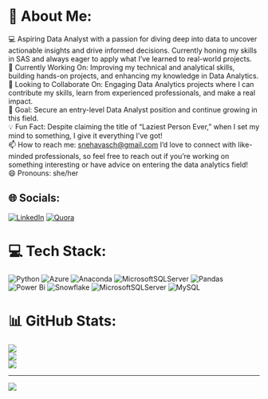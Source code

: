# 💫 About Me:
💻 Aspiring Data Analyst with a passion for diving deep into data to uncover actionable insights and drive informed decisions. Currently honing my skills in SAS and always eager to apply what I’ve learned to real-world projects.<br>🌱 Currently Working On: Improving my technical and analytical skills, building hands-on projects, and enhancing my knowledge in Data Analytics.<br>🤝 Looking to Collaborate On: Engaging Data Analytics projects where I can contribute my skills, learn from experienced professionals, and make a real impact.<br>🎯 Goal: Secure an entry-level Data Analyst position and continue growing in this field.<br>💡 Fun Fact: Despite claiming the title of “Laziest Person Ever,” when I set my mind to something, I give it everything I’ve got!<br>📫 How to reach me: snehavasch@gmail.com I’d love to connect with like-minded professionals, so feel free to reach out if you’re working on something interesting or have advice on entering the data analytics field!<br>😄 Pronouns: she/her


## 🌐 Socials:
[![LinkedIn](https://img.shields.io/badge/LinkedIn-%230077B5.svg?logo=linkedin&logoColor=white)](https://linkedin.com/in/www.linkedin.com/in/sch-cherukuri) [![Quora](https://img.shields.io/badge/Quora-%23B92B27.svg?logo=Quora&logoColor=white)](https://quora.com/profile/https://www.quora.com/profile/Sneha-Cherukuri-2) 

# 💻 Tech Stack:
![Python](https://img.shields.io/badge/python-3670A0?style=plastic&logo=python&logoColor=ffdd54) ![Azure](https://img.shields.io/badge/azure-%230072C6.svg?style=plastic&logo=microsoftazure&logoColor=white) ![Anaconda](https://img.shields.io/badge/Anaconda-%2344A833.svg?style=plastic&logo=anaconda&logoColor=white) ![MicrosoftSQLServer](https://img.shields.io/badge/Microsoft%20SQL%20Server-CC2927?style=plastic&logo=microsoft%20sql%20server&logoColor=white) ![Pandas](https://img.shields.io/badge/pandas-%23150458.svg?style=plastic&logo=pandas&logoColor=white) ![Power Bi](https://img.shields.io/badge/power_bi-F2C811?style=plastic&logo=powerbi&logoColor=black) ![Snowflake](https://img.shields.io/badge/snowflake-%2329B5E8.svg?style=plastic&logo=snowflake&logoColor=white) ![MicrosoftSQLServer](https://img.shields.io/badge/Microsoft%20SQL%20Server-CC2927?style=plastic&logo=microsoft%20sql%20server&logoColor=white) ![MySQL](https://img.shields.io/badge/mysql-4479A1.svg?style=plastic&logo=mysql&logoColor=white)
# 📊 GitHub Stats:
![](https://github-readme-stats.vercel.app/api?username=cherisn&theme=dark&hide_border=false&include_all_commits=false&count_private=false)<br/>
![](https://github-readme-streak-stats.herokuapp.com/?user=cherisn&theme=dark&hide_border=false)<br/>
![](https://github-readme-stats.vercel.app/api/top-langs/?username=cherisn&theme=dark&hide_border=false&include_all_commits=false&count_private=false&layout=compact)

---
[![](https://visitcount.itsvg.in/api?id=cherisn&icon=0&color=0)](https://visitcount.itsvg.in)

<!-- Proudly created with GPRM ( https://gprm.itsvg.in ) -->

